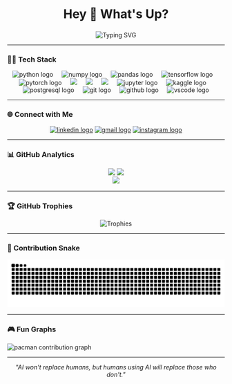 <h1 align="center">Hey 👋 What's Up?</h1>

###

<p align="center">
  <img src="https://readme-typing-svg.herokuapp.com?font=Fira+Code&size=24&pause=1000&color=00C2FF&center=true&vCenter=true&width=600&lines=AI+%26+ML+Engineer;Deep+Learning+%7C+NLP+%7C+Computer+Vision;Always+Learning+New+Tech+%F0%9F%94%AE" alt="Typing SVG" />
</p>

---

### 🧑‍💻 Tech Stack  

<div align="center">
  <img src="https://cdn.jsdelivr.net/gh/devicons/devicon/icons/python/python-original.svg" height="60" alt="python logo"  />
  <img width="12" />
  <img src="https://cdn.jsdelivr.net/gh/devicons/devicon/icons/numpy/numpy-original.svg" height="60" alt="numpy logo"  />
  <img width="12" />
  <img src="https://cdn.jsdelivr.net/gh/devicons/devicon/icons/pandas/pandas-original.svg" height="60" alt="pandas logo"  />
  <img width="12" />
  <img src="https://cdn.jsdelivr.net/gh/devicons/devicon/icons/tensorflow/tensorflow-original.svg" height="60" alt="tensorflow logo"  />
  <img width="12" />
  <img src="https://cdn.jsdelivr.net/gh/devicons/devicon/icons/pytorch/pytorch-original.svg" height="60" alt="pytorch logo"  />
  <img width="12" />
  <img src="https://img.shields.io/badge/scikit--learn-F7931E?style=for-the-badge&logo=scikit-learn&logoColor=white" height="40"/>
  <img width="12" />
  <img src="https://img.shields.io/badge/FastAPI-009688?style=for-the-badge&logo=fastapi&logoColor=white" height="40"/>
  <img width="12" />
  <img src="https://img.shields.io/badge/HuggingFace-F4D03F?style=for-the-badge&logo=huggingface&logoColor=black" height="40"/>
  <img width="12" />
  <img src="https://cdn.jsdelivr.net/gh/devicons/devicon/icons/jupyter/jupyter-original.svg" height="60" alt="jupyter logo"  />
  <img width="12" />
  <img src="https://cdn.jsdelivr.net/gh/devicons/devicon/icons/kaggle/kaggle-original.svg" height="60" alt="kaggle logo"  />
  <img width="12" />
  <img src="https://cdn.jsdelivr.net/gh/devicons/devicon/icons/postgresql/postgresql-original.svg" height="60" alt="postgresql logo"  />
  <img width="12" />
  <img src="https://cdn.jsdelivr.net/gh/devicons/devicon/icons/git/git-original.svg" height="60" alt="git logo"  />
  <img width="12" />
  <img src="https://cdn.jsdelivr.net/gh/devicons/devicon/icons/github/github-original.svg" height="60" alt="github logo"  />
  <img width="12" />
  <img src="https://cdn.jsdelivr.net/gh/devicons/devicon/icons/vscode/vscode-original.svg" height="60" alt="vscode logo"  />
</div>

---

### 🌐 Connect with Me  

<div align="center">
  <a href="https://www.linkedin.com/in/adiitya-raj/"><img src="https://img.shields.io/static/v1?message=LinkedIn&logo=linkedin&label=&color=0077B5&logoColor=white&labelColor=&style=for-the-badge" height="25" alt="linkedin logo" /></a>
  <a href="mailto:your-email@gmail.com"><img src="https://img.shields.io/static/v1?message=Gmail&logo=gmail&label=&color=D14836&logoColor=white&labelColor=&style=for-the-badge" height="25" alt="gmail logo" /></a>
  <a href="https://instagram.com/your-instagram"><img src="https://img.shields.io/static/v1?message=Instagram&logo=instagram&label=&color=E4405F&logoColor=white&labelColor=&style=for-the-badge" height="25" alt="instagram logo" /></a>
</div>

---

### 📊 GitHub Analytics  

<div align="center">
  <img src="https://github-readme-stats.vercel.app/api?username=AdiityaRaj&show_icons=true&theme=radical" height="180"/>
  <img src="https://github-readme-streak-stats.herokuapp.com/?user=AdiityaRaj&theme=radical" height="180"/>
</div>

<div align="center">
  <img src="https://github-readme-stats.vercel.app/api/top-langs/?username=AdiityaRaj&layout=compact&theme=radical" height="160"/>
</div>

---

### 🏆 GitHub Trophies  

<p align="center">
  <img src="https://github-profile-trophy.vercel.app/?username=AdiityaRaj&theme=radical&row=1&column=6" alt="Trophies" />
</p>

---

### 🐍 Contribution Snake  

<div align="center">
  <img src="https://github.com/AdiityaRaj/AdiityaRaj/blob/output/github-contribution-grid-snake.svg" alt="snake animation" />
</div>

---

### 🎮 Fun Graphs  

<picture>
  <source media="(prefers-color-scheme: dark)" srcset="https://raw.githubusercontent.com/maurodesouza/maurodesouza/output/pacman-contribution-graph-dark.svg">
  <source media="(prefers-color-scheme: light)" srcset="https://raw.githubusercontent.com/maurodesouza/maurodesouza/output/pacman-contribution-graph.svg">
  <img alt="pacman contribution graph" src="https://raw.githubusercontent.com/maurodesouza/maurodesouza/output/pacman-contribution-graph.svg">
</picture>

---

<p align="center">
  <i>"AI won't replace humans, but humans using AI will replace those who don't."</i>
</p>
